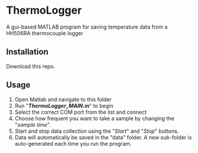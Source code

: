 # ThermoLogger
A gui-based MATLAB program for saving temperature data from a HH506RA thermocouple logger

## Installation
Download this repo.

## Usage
1. Open Matlab and navigate to this folder
2. Run "**_ThermoLogger_MAIN.m_**" to begin
3. Select the correct COM port from the list and connect
4. Choose how frequent you want to take a sample by changing the "_sample time_".
5. Start and stop data collection using the "_Start_" and "_Stop_" buttons.
6. Data will automatically be saved in the "data" folder. A new sub-folder is auto-generated each time you run the program.
